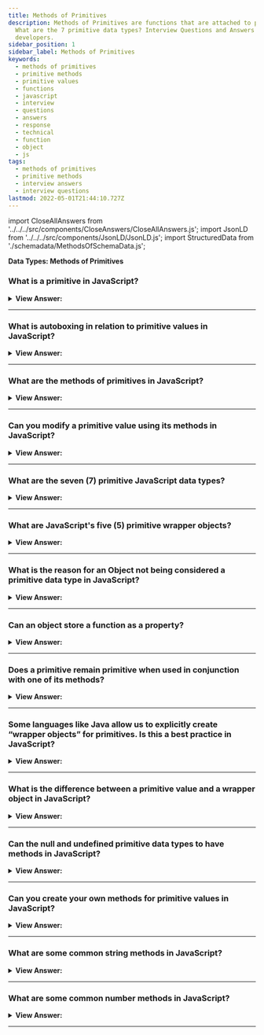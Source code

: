 ```yaml
---
title: Methods of Primitives
description: Methods of Primitives are functions that are attached to primitive values.
  What are the 7 primitive data types? Interview Questions and Answers for
  developers.
sidebar_position: 1
sidebar_label: Methods of Primitives
keywords:
  - methods of primitives
  - primitive methods
  - primitive values
  - functions
  - javascript
  - interview
  - questions
  - answers
  - response
  - technical
  - function
  - object
  - js
tags:
  - methods of primitives
  - primitive methods
  - interview answers
  - interview questions
lastmod: 2022-05-01T21:44:10.727Z
---
```


import CloseAllAnswers from '../../../src/components/CloseAnswers/CloseAllAnswers.js';
import JsonLD from '../../../src/components/JsonLD/JsonLD.js';
import StructuredData from './schemadata/MethodsOfSchemaData.js';

<JsonLD data={StructuredData} />

<head>
  <title>Methods of Primitives | JavaScript Frontend Phone Interview</title>
</head>

**Data Types: Methods of Primitives**

<CloseAllAnswers />

### What is a primitive in JavaScript?

<details>
  <summary><strong>View Answer:</strong></summary>
  <div>
  <div><strong>Interview Response:</strong> A primitive is a basic data type that represents a single, immutable value, such as a string, number, boolean, null, undefined, symbol, or bigint.
  </div><br />
  <div><strong className="codeExample">Code Example:</strong><br /><br />

  <div></div>

Here is an example that shows how primitive types work in JavaScript:

```javascript
let stringPrimitive = "Hello, World!"; // String primitive
let numberPrimitive = 123; // Number primitive
let booleanPrimitive = true; // Boolean primitive
let nullPrimitive = null; // Null, which is a primitive with one null value
let undefinedPrimitive = undefined; // Undefined, a primitive that represents no value or no object

console.log(typeof stringPrimitive); // "string"
console.log(typeof numberPrimitive); // "number"
console.log(typeof booleanPrimitive); // "boolean"
console.log(typeof nullPrimitive); // "object" (this is a known JavaScript oddity, typeof null returns "object")
console.log(typeof undefinedPrimitive); // "undefined"

// Bonus: Symbol type, introduced in ES6
let symbolPrimitive = Symbol("symbol");
console.log(typeof symbolPrimitive); // "symbol"

// Bonus: BigInt type, introduced in ES10
let bigIntPrimitive = 10n;
console.log(typeof bigIntPrimitive); // "bigint"
```

Each `console.log` statement logs the type of each primitive to the console. Note the `typeof` operator in JavaScript is used to find out the type of a JavaScript variable.

  </div>
  </div>
</details>

---

### What is autoboxing in relation to primitive values in JavaScript?

<details>
  <summary><strong>View Answer:</strong></summary>
  <div>
  <div><strong>Interview Response:</strong> Autoboxing in JavaScript is the automatic conversion of primitive data types (string, number, boolean, etc.) into their corresponding object wrappers (String, Number, Boolean) when a method is invoked on them.
  </div><br/>
  <div><strong>Technical Details:</strong> In JavaScript, autoboxing is the process by which primitive types are automatically converted to their associated object types (wrapper objects) when a method is called on them. This is possible because JavaScript has built-in constructor functions, String, Number, Boolean, and Symbol, which correspond to the string, number, boolean, and symbol primitive types. These constructor functions can create objects that behave similarly to their respective primitives.<br/><br/>For instance, when you call a method on a string primitive, JavaScript automatically "boxes" the string primitive in a String object so that the method can be executed. Once the operation is completed, it is converted back ("unboxed") to a primitive. This process is abstracted away from the developer, hence the term "autoboxing".
  </div>
  </div>
</details>

---

### What are the methods of primitives in JavaScript?

<details>
  <summary><strong>View Answer:</strong></summary>
  <div>
  <div><strong>Interview Response:</strong> Each primitive type has a set of methods associated with it that allow you to perform common operations on values of that type. For example, the toUpperCase() method can be used on strings to convert them to uppercase.
  </div><br/>
  <div><strong>Technical Details:</strong> In JavaScript, primitives are not objects and therefore cannot have methods. However, JavaScript has a feature known as "autoboxing", where it allows you to access string, number, boolean and symbol primitives as if they were objects and provides several methods you can use on these primitive values. This is achieved by automatically converting the primitive to an object wrapper when a method is called, then discarding the object wrapper when the operation is complete.
  </div><br />
  <div><strong className="codeExample">Code Example:</strong><br /><br />

  <div></div>

Here are examples for each primitive type:

**String methods**:

```javascript
let text = 'Hello, World!';

console.log(text.toUpperCase()); // "HELLO, WORLD!"
console.log(text.includes('World')); // true
console.log(text.charAt(0)); // "H"
console.log(text.split(',')); // ["Hello", " World!"]
```

**Number methods**:

```javascript
let num = 12345.6789;

console.log(num.toFixed(2)); // "12345.68" - format number with 2 decimal places
console.log(num.toExponential(3)); // "1.235e+4" - returns a string, with the number written into exponential notation, a rounded and followed by "e", followed by the number of zeros.
console.log(num.toString()); // "12345.6789" - convert number to string
```

**Boolean methods**:

```javascript
let bool = true;

console.log(bool.toString()); // "true"
```

:::note
Note that null and undefined primitive types do not have any associated methods. Also remember, these methods do not change the original value, but rather return a new value.
:::

  </div>
  </div>
</details>

---

### Can you modify a primitive value using its methods in JavaScript?

<details>
  <summary><strong>View Answer:</strong></summary>
  <div>
  <div><strong>Interview Response:</strong> No, because primitives are immutable, you cannot modify them using methods. Instead, methods return new values.
  </div>
  </div>
</details>

---

### What are the seven (7) primitive JavaScript data types?

<details>
  <summary><strong>View Answer:</strong></summary>
  <div>
  <div><strong>Interview Response:</strong> The seven JavaScript primitives include String, Symbol, Boolean, BigInt, number, null, and undefined data types. These represent basic values that can be manipulated in JavaScript code.
  </div>
  </div>
</details>

---

### What are JavaScript's five (5) primitive wrapper objects?

<details>
  <summary><strong>View Answer:</strong></summary>
  <div>
  <div><strong>Interview Response:</strong> In JavaScript, there are five primitive wrapper objects, which are used to wrap the corresponding primitive data types. These include String, Symbol, BigInt, Boolean, and Number, allowing access to additional methods and properties.
  </div><br />
  <div><strong className="codeExample">Code Example:</strong><br /><br />

  <div></div>

```js
let language = 'JavaScript';
let s = language.substring(4);
console.log(s); // logs Script

// WHAT'S ACTUALLY HAPPENING BEHIND THE SCENES!

let language = 'JavaScript';

// behind the scenes of the language.substring(4);
let tmp = new String(language);
str = temp.substring(4);
temp = null;
```

  </div>
  </div>
</details>

---

### What is the reason for an Object not being considered a primitive data type in JavaScript?

<details>
  <summary><strong>View Answer:</strong></summary>
  <div>
  <div><strong>Interview Response:</strong> Primitive data types have a single value, while objects can hold multiple values in collections and more intricate structures.
</div><br />
  <div><strong className="codeExample">Code Example:</strong><br /><br />

  <div></div>

```js
// String primitive
let str = 'hello'; // holds one value

// Object is Special
let user = {
  name: 'Jane', // holds multiple key/value pairs.
  age: 30,
};
```

  </div>
  </div>
</details>

---

### Can an object store a function as a property?

<details>
  <summary><strong>View Answer:</strong></summary>
  <div>
  <div><strong>Interview Response:</strong> Yes, an object can store a function as a property. In JavaScript, functions are first-class objects, enabling them to be assigned as object properties.
</div><br />
  <div><strong className="codeExample">Code Example:</strong><br /><br />

  <div></div>

```js
let john = {
  name: 'John',
  sayHi: function () {
    alert('Hi buddy!');
  },
};

john.sayHi(); // Hi buddy!
```

  </div>
  </div>
</details>

---

### Does a primitive remain primitive when used in conjunction with one of its methods?

<details>
  <summary><strong>View Answer:</strong></summary>
  <div>
  <div><strong>Interview Response:</strong> When a primitive is used in conjunction with one of its methods, it is temporarily converted into an object. After execution, it reverts back to a primitive.
  </div><br />
  <div><strong className="codeExample">Code Example:</strong><br /><br />

  <div></div>

```js
let str = 'Hello';

console.log(str.toUpperCase()); // returns string "HELLO"
```

  </div>
  </div>
</details>

---

### Some languages like Java allow us to explicitly create “wrapper objects” for primitives. Is this a best practice in JavaScript?

<details>
  <summary><strong>View Answer:</strong></summary>
  <div>
  <div><strong>Interview Response:</strong> No, creating wrapper objects for primitives in JavaScript is not considered a best practice, as it can result in unnecessary memory usage and performance overhead.</div><br />
  <div><strong>Technical Response:</strong> Technically, this can be done in JavaScript, but it is not recommended based on the specifications. There are several unintended consequences of using this practice, which should be avoided. A best practice is to use Number and Boolean object wrappers without the new operator.
  </div><br />
  <div><strong className="codeExample">Code Example:</strong><br /><br />

  <div></div>

```js
console.log(typeof 0); // "number"

console.log(typeof new Number(0)); // "object"! – not a number Huh!

// Objects are always truthy in if, so here the alert will show up:

let zero = new Number(0);

if (zero) {
  // zero is true, because it's an object
  alert('zero is truthy!?!');
}

// this is entirely valid:

let num = Number('123'); // convert a string to number
```

  </div>
  </div>
</details>

---

### What is the difference between a primitive value and a wrapper object in JavaScript?

<details>
  <summary><strong>View Answer:</strong></summary>
  <div>
  <div><strong>Interview Response:</strong> A primitive value is an immutable value representing a single, simple data entity, while a wrapper object is a mutable object used to represent and manipulate the corresponding primitive value.
  </div>
  </div>
</details>

---

### Can the null and undefined primitive data types to have methods in JavaScript?

<details>
  <summary><strong>View Answer:</strong></summary>
  <div>
  <div><strong>Interview Response:</strong> No, they are considered the most primitive data types. They both have no wrapper objects and do not provide any methods.
</div><br />
  <div><strong className="codeExample">Code Example:</strong><br /><br />

  <div></div>

```js
console.log('Hello'.test); // return undefined, but shows no error

console.log(null.test); // returns type error

console.log(undefined.test); // returns type error
```

  </div>
  </div>
</details>

---

### Can you create your own methods for primitive values in JavaScript?  

<details>
  <summary><strong>View Answer:</strong></summary>
  <div>
  <div><strong>Interview Response:</strong> Yes, you can create your own methods for primitive values in JavaScript by adding properties and methods to the prototype of the corresponding wrapper object (e.g. Number.prototype, String.prototype).
  </div><br/>
  <div><strong className="codeExample">Code Example:</strong><br /><br />

  <div></div>

```js
String.prototype.customMethod = function() {
  return "Custom method called on: " + this;
};

var message = "Hello, JavaScript!"; // primitive string

console.log(message.customMethod()); // Output: "Custom method called on: Hello, JavaScript!"
```

  </div>
  </div>
</details>

---

### What are some common string methods in JavaScript?

<details>
  <summary><strong>View Answer:</strong></summary>
  <div>
  <div><strong>Interview Response:</strong> Some common string methods in JavaScript include toUpperCase(), toLowerCase(), slice(), indexOf(), replace(), concat(), and trim().
  </div>
  </div>
</details>

---

### What are some common number methods in JavaScript?

<details>
  <summary><strong>View Answer:</strong></summary>
  <div>
  <div><strong>Interview Response:</strong> Some common number methods in JavaScript include toFixed(), toPrecision(), toString(), parseInt(), and parseFloat().
  </div>
  </div>
</details>

---
